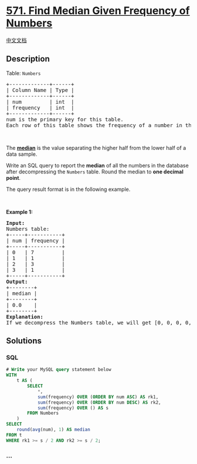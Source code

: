 # [571. Find Median Given Frequency of Numbers](https://leetcode.com/problems/find-median-given-frequency-of-numbers)

[中文文档](/solution/0500-0599/0571.Find%20Median%20Given%20Frequency%20of%20Numbers/README.md)

## Description

<p>Table: <code>Numbers</code></p>

<pre>
+-------------+------+
| Column Name | Type |
+-------------+------+
| num         | int  |
| frequency   | int  |
+-------------+------+
num is the primary key for this table.
Each row of this table shows the frequency of a number in the database.
</pre>

<p>&nbsp;</p>

<p>The <a href="https://en.wikipedia.org/wiki/Median" target="_blank"><strong>median</strong></a> is the value separating the higher half from the lower half of a data sample.</p>

<p>Write an SQL query to report the <strong>median</strong> of all the numbers in the database after decompressing the <code>Numbers</code> table. Round the median to <strong>one decimal point</strong>.</p>

<p>The query result format is in the following example.</p>

<p>&nbsp;</p>
<p><strong class="example">Example 1:</strong></p>

<pre>
<strong>Input:</strong> 
Numbers table:
+-----+-----------+
| num | frequency |
+-----+-----------+
| 0   | 7         |
| 1   | 1         |
| 2   | 3         |
| 3   | 1         |
+-----+-----------+
<strong>Output:</strong> 
+--------+
| median |
+--------+
| 0.0    |
+--------+
<strong>Explanation:</strong> 
If we decompress the Numbers table, we will get [0, 0, 0, 0, 0, 0, 0, 1, 2, 2, 2, 3], so the median is (0 + 0) / 2 = 0.
</pre>

## Solutions

<!-- tabs:start -->

### **SQL**

```sql
# Write your MySQL query statement below
WITH
    t AS (
        SELECT
            *,
            sum(frequency) OVER (ORDER BY num ASC) AS rk1,
            sum(frequency) OVER (ORDER BY num DESC) AS rk2,
            sum(frequency) OVER () AS s
        FROM Numbers
    )
SELECT
    round(avg(num), 1) AS median
FROM t
WHERE rk1 >= s / 2 AND rk2 >= s / 2;
```

### **...**

```

```

<!-- tabs:end -->
